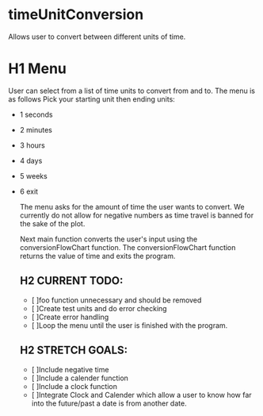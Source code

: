 # timeUnitConversion
Allows user to convert between different units of time.

# H1 Menu
  User can select from a list of time units to convert from and to. The menu is as follows
Pick your starting unit then ending units: 
- 1 seconds
- 2 minutes
- 3 hours
- 4 days
- 5 weeks
- 6 exit
  
  The menu asks for the amount of time the user wants to convert.  We currently do not allow for negative numbers as time travel is banned for the sake of the plot.
  
  Next main function converts the user's input using the conversionFlowChart function.
  The conversionFlowChart function returns the value of time and exits the program.
  
  
  ## H2 CURRENT TODO:
  - [ ]foo function unnecessary and should be removed
  - [ ]Create test units and do error checking
  - [ ]Create error handling
  - [ ]Loop the menu until the user is finished with the program.
  
  ## H2 STRETCH GOALS:
  - [ ]Include negative time
  - [ ]Include a calender function
  - [ ]Include a clock function
  - [ ]Integrate Clock and Calender which allow a user to know how far into the future/past a date is from another date.
  
